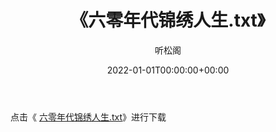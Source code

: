 ﻿---
title:  《六零年代锦绣人生.txt》
date:   2022-01-01T00:00:00+00:00
author: 听松阁
layout: post
permalink: /六零年代锦绣人生/
categories: 小说
tags: [小说]
---

点击《 [六零年代锦绣人生.txt](http://img.660000.xyz/bookstukust/book/bntxt/10/六零年代锦绣人生.txt)》进行下载